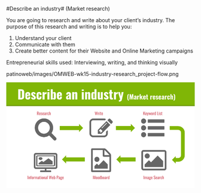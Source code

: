 #Describe an industry# (Market research)

You are going to research and write about your client’s industry. The purpose of this research and writing is to help you: 
1. Understand your client
2. Communicate with them
3. Create better content for their Website and Online Marketing campaigns

Entrepreneurial skills used: Interviewing, writing, and thinking visually 

patinoweb/images/OMWEB-wk15-industry-research_project-flow.png

![Industry Research Project flow](images/OMWEB-wk15-industry-research_project-flow.png)

